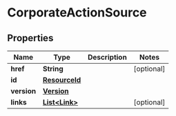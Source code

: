 
# CorporateActionSource

## Properties
Name | Type | Description | Notes
------------ | ------------- | ------------- | -------------
**href** | **String** |  |  [optional]
**id** | [**ResourceId**](ResourceId.md) |  | 
**version** | [**Version**](Version.md) |  | 
**links** | [**List&lt;Link&gt;**](Link.md) |  |  [optional]



